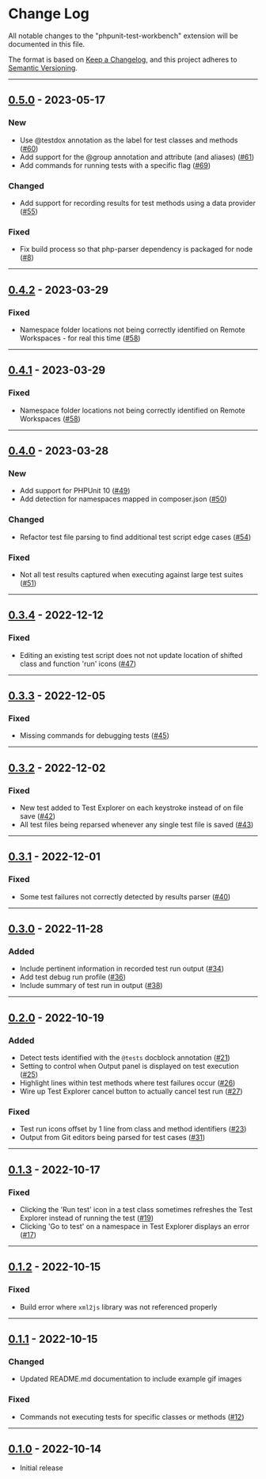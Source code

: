 # Change Log

All notable changes to the "phpunit-test-workbench" extension will be documented in this file.

The format is based on [Keep a Changelog](https://keepachangelog.com/en/1.0.0/),
and this project adheres to [Semantic Versioning](https://semver.org/spec/v2.0.0.html).

---

## [0.5.0] - 2023-05-17
### New
- Use @testdox annotation as the label for test classes and methods ([#60](https://github.com/chiefmyron/phpunit-test-workbench/issues/60))
- Add support for the @group annotation and attribute (and aliases) ([#61](https://github.com/chiefmyron/phpunit-test-workbench/issues/61))
- Add commands for running tests with a specific flag ([#69](https://github.com/chiefmyron/phpunit-test-workbench/issues/69))

### Changed
- Add support for recording results for test methods using a data provider ([#55](https://github.com/chiefmyron/phpunit-test-workbench/issues/55))

### Fixed
- Fix build process so that php-parser dependency is packaged for node ([#8](https://github.com/chiefmyron/phpunit-test-workbench/issues/8))

---

## [0.4.2] - 2023-03-29
### Fixed
- Namespace folder locations not being correctly identified on Remote Workspaces - for real this time ([#58](https://github.com/chiefmyron/phpunit-test-workbench/issues/58))

---

## [0.4.1] - 2023-03-29
### Fixed
- Namespace folder locations not being correctly identified on Remote Workspaces ([#58](https://github.com/chiefmyron/phpunit-test-workbench/issues/58))

---

## [0.4.0] - 2023-03-28
### New
- Add support for PHPUnit 10 ([#49](https://github.com/chiefmyron/phpunit-test-workbench/issues/49))
- Add detection for namespaces mapped in composer.json ([#50](https://github.com/chiefmyron/phpunit-test-workbench/issues/50))

### Changed
- Refactor test file parsing to find additional test script edge cases ([#54](https://github.com/chiefmyron/phpunit-test-workbench/issues/54))

### Fixed
- Not all test results captured when executing against large test suites ([#51](https://github.com/chiefmyron/phpunit-test-workbench/issues/51))

---

## [0.3.4] - 2022-12-12
### Fixed
- Editing an existing test script does not not update location of shifted class and function 'run' icons ([#47](https://github.com/chiefmyron/phpunit-test-workbench/issues/47))

---

## [0.3.3] - 2022-12-05
### Fixed
- Missing commands for debugging tests ([#45](https://github.com/chiefmyron/phpunit-test-workbench/issues/45))

---

## [0.3.2] - 2022-12-02
### Fixed
- New test added to Test Explorer on each keystroke instead of on file save ([#42](https://github.com/chiefmyron/phpunit-test-workbench/issues/42))
- All test files being reparsed whenever any single test file is saved ([#43](https://github.com/chiefmyron/phpunit-test-workbench/issues/43))

---

## [0.3.1] - 2022-12-01
### Fixed
- Some test failures not correctly detected by results parser ([#40](https://github.com/chiefmyron/phpunit-test-workbench/issues/40))

---

## [0.3.0] - 2022-11-28
### Added
- Include pertinent information in recorded test run output ([#34](https://github.com/chiefmyron/phpunit-test-workbench/issues/34))
- Add test debug run profile ([#36](https://github.com/chiefmyron/phpunit-test-workbench/issues/36))
- Include summary of test run in output ([#38](https://github.com/chiefmyron/phpunit-test-workbench/issues/38))

---

## [0.2.0] - 2022-10-19
### Added
- Detect tests identified with the `@tests` docblock annotation ([#21](https://github.com/chiefmyron/phpunit-test-workbench/issues/21))
- Setting to control when Output panel is displayed on test execution ([#25](https://github.com/chiefmyron/phpunit-test-workbench/issues/25))
- Highlight lines within test methods where test failures occur ([#26](https://github.com/chiefmyron/phpunit-test-workbench/issues/26))
- Wire up Test Explorer cancel button to actually cancel test run ([#27](https://github.com/chiefmyron/phpunit-test-workbench/issues/27))

### Fixed
- Test run icons offset by 1 line from class and method identifiers ([#23](https://github.com/chiefmyron/phpunit-test-workbench/issues/23))
- Output from Git editors being parsed for test cases ([#31](https://github.com/chiefmyron/phpunit-test-workbench/issues/31))

---

## [0.1.3] - 2022-10-17
### Fixed
- Clicking the 'Run test' icon in a test class sometimes refreshes the Test Explorer instead of running the test ([#19](https://github.com/chiefmyron/phpunit-test-workbench/issues/19))
- Clicking 'Go to test' on a namespace in Test Explorer displays an error ([#17](https://github.com/chiefmyron/phpunit-test-workbench/issues/17))

---

## [0.1.2] - 2022-10-15
### Fixed
- Build error where `xml2js` library was not referenced properly

---

## [0.1.1] - 2022-10-15
### Changed
- Updated README.md documentation to include example gif images

### Fixed
- Commands not executing tests for specific classes or methods ([#12](https://github.com/chiefmyron/phpunit-test-workbench/issues/12))

---

## [0.1.0] - 2022-10-14
- Initial release

[0.5.0]: https://github.com/chiefmyron/phpunit-test-workbench/compare/v0.4.2...v0.5.0
[0.4.2]: https://github.com/chiefmyron/phpunit-test-workbench/compare/v0.4.1...v0.4.2
[0.4.1]: https://github.com/chiefmyron/phpunit-test-workbench/compare/v0.4.0...v0.4.1
[0.4.0]: https://github.com/chiefmyron/phpunit-test-workbench/compare/v0.3.4...v0.4.0
[0.3.4]: https://github.com/chiefmyron/phpunit-test-workbench/compare/v0.3.3...v0.3.4
[0.3.3]: https://github.com/chiefmyron/phpunit-test-workbench/compare/v0.3.2...v0.3.3
[0.3.2]: https://github.com/chiefmyron/phpunit-test-workbench/compare/v0.3.1...v0.3.2
[0.3.1]: https://github.com/chiefmyron/phpunit-test-workbench/compare/v0.3.0...v0.3.1
[0.3.0]: https://github.com/chiefmyron/phpunit-test-workbench/compare/v0.2.0...v0.3.0
[0.2.0]: https://github.com/chiefmyron/phpunit-test-workbench/compare/v0.1.3...v0.2.0
[0.1.3]: https://github.com/chiefmyron/phpunit-test-workbench/compare/v0.1.2...v0.1.3
[0.1.2]: https://github.com/chiefmyron/phpunit-test-workbench/compare/v0.1.1...v0.1.2
[0.1.1]: https://github.com/chiefmyron/phpunit-test-workbench/compare/v0.1.0...v0.1.1
[0.1.0]: https://github.com/chiefmyron/phpunit-test-workbench/releases/tag/v0.1.0